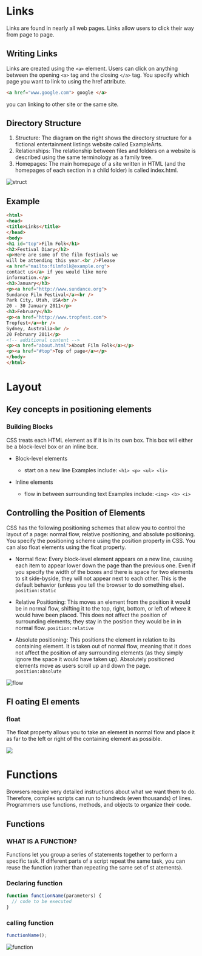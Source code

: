 # **Links**
Links are found in nearly all web pages. Links allow users to click their way from page to page.

## Writing Links
Links are created using the `<a>` element. Users can click on anything between the opening `<a>` tag and the closing `</a>` tag. You specify which page you want to link to using the href attribute.

``` html 
<a href="www.google.com"> google </a>
```
you can linking to other site or the same site.
## Directory Structure
1. Structure: The diagram on the right shows the directory structure for a fictional entertainment listings website called ExampleArts.
1. Relationships: The relationship between files and folders on a website is described using the same terminology as a family tree.
1. Homepages: The main homepage of a site written in HTML (and the
homepages of each section in a child folder) is called index.html.

![struct](https://miro.medium.com/max/1098/1*oy1ZlcVjuS-1v6HQBM05pA.jpeg)

## Example 
``` html
<html>
<head>
<title>Links</title>
</head>
<body>
<h1 id="top">Film Folk</h1>
<h2>Festival Diary</h2>
<p>Here are some of the film festivals we
will be attending this year.<br />Please
<a href="mailto:filmfolk@example.org">
contact us</a> if you would like more
information.</p>
<h3>January</h3>
<p><a href="http://www.sundance.org">
Sundance Film Festival</a><br />
Park City, Utah, USA<br />
20 - 30 January 2011</p>
<h3>February</h3>
<p><a href="http://www.tropfest.com">
Tropfest</a><br />
Sydney, Australia<br />
20 February 2011</p>
<!-- additional content -->
<p><a href="about.html">About Film Folk</a></p>
<p><a href="#top">Top of page</a></p>
</body>
</html>
```
# **Layout**
## Key concepts in positioning elements
### Building Blocks 

CSS treats each HTML element as if it is in its
own box. This box will either be a block-level
box or an inline box.

* Block-level elements
   * start on a new line Examples include: `<h1> <p> <ul> <li>`

* Inline elements
   * flow in between surrounding text Examples include: `<img> <b> <i>`

## Controlling the Position of Elements
CSS has the following positioning schemes that allow you to control the layout of a page: normal flow, relative positioning, and absolute positioning. You specify the positioning scheme using the position property in CSS. You can also float elements using the float property.

* Normal flow: Every block-level element appears on a new line, causing each item to appear lower down the page than the previous one. Even if you specify the width
of the boxes and there is space for two elements to sit side-byside, they will not appear next to each other. This is the default behavior (unless you tell the browser to do something else). `position:static`

* Relative Positioning: This moves an element from the
position it would be in normal flow, shifting it to the top, right, bottom, or left of where it would have been placed. This
does not affect the position of surrounding elements; they stay
in the position they would be in in normal flow. `position:relative`

* Absolute positioning: This positions the element in relation to its containing element. It is taken out of
normal flow, meaning that it does not affect the position
of any surrounding elements (as they simply ignore the
space it would have taken up). Absolutely positioned elements
move as users scroll up and down the page. `position:absolute`

![flow](https://developer.mozilla.org/en-US/docs/Web/CSS/CSS_Flow_Layout/Block_and_Inline_Layout_in_Normal_Flow/mdn-horizontal.png)

## Fl oating El ements
### float
The float property allows you
to take an element in normal
flow and place it as far to the
left or right of the containing
element as possible.

![](https://www.1keydata.com/css-tutorial/website-layout-using-float.jpg)

# **Functions**

Browsers require very detailed instructions about what
we want them to do. Therefore, complex scripts can run
to hundreds (even thousands) of lines. Programmers use
functions, methods, and objects to organize their code.

## Functions
### WHAT IS A FUNCTION?
Functions let you group a series of statements together to perform a specific task. If different parts of a script repeat the same task, you can reuse the function (rather than repeating the same set of st atements).

### Declaring function
```javascript
function functionName(parameters) {
  // code to be executed
}
```
### calling function
```javascript
functionName();
```
![function](https://res.cloudinary.com/practicaldev/image/fetch/s--gpPaBQGY--/c_imagga_scale,f_auto,fl_progressive,h_500,q_auto,w_1000/https://cl.ly/1S3N0m1Z1L11/Image%25202018-07-12%2520at%252011.45.54%2520AM.png)